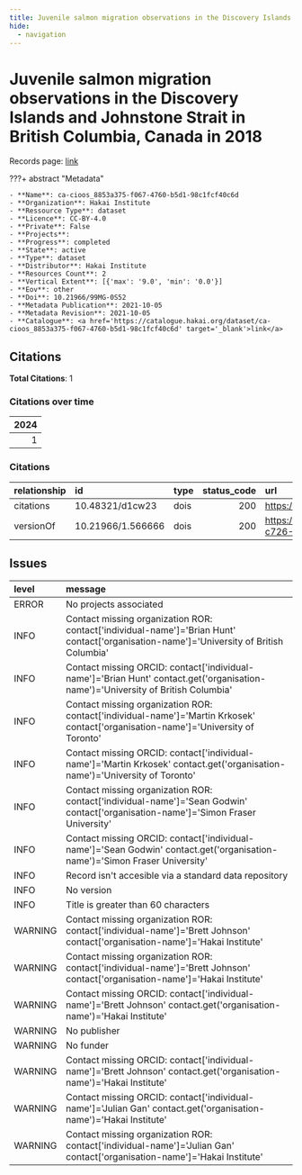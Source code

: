 ```yaml
---
title: Juvenile salmon migration observations in the Discovery Islands and Johnstone Strait in British Columbia, Canada in 2018
hide:
  - navigation
---
```


# Juvenile salmon migration observations in the Discovery Islands and Johnstone Strait in British Columbia, Canada in 2018

Records page: <a href='https://catalogue.hakai.org/dataset/ca-cioos_8853a375-f067-4760-b5d1-98c1fcf40c6d' target='_blank'>link</a>

???+ abstract "Metadata"

    - **Name**: ca-cioos_8853a375-f067-4760-b5d1-98c1fcf40c6d 
    - **Organization**: Hakai Institute 
    - **Ressource Type**: dataset 
    - **Licence**: CC-BY-4.0 
    - **Private**: False 
    - **Projects**:  
    - **Progress**: completed 
    - **State**: active 
    - **Type**: dataset 
    - **Distributor**: Hakai Institute 
    - **Resources Count**: 2 
    - **Vertical Extent**: [{'max': '9.0', 'min': '0.0'}] 
    - **Eov**: other 
    - **Doi**: 10.21966/99MG-0S52 
    - **Metadata Publication**: 2021-10-05 
    - **Metadata Revision**: 2021-10-05 
    - **Catalogue**: <a href='https://catalogue.hakai.org/dataset/ca-cioos_8853a375-f067-4760-b5d1-98c1fcf40c6d' target='_blank'>link</a> 

<div id='map'></div>


## Citations

**Total Citations**: 1

### Citations over time

|   2024 |
|-------:|
|      1 |

### Citations

| relationship   | id                | type   |   status_code | url                                                                               |
|:---------------|:------------------|:-------|--------------:|:----------------------------------------------------------------------------------|
| citations      | 10.48321/d1cw23   | dois   |           200 | https://dmphub.uc3prd.cdlib.net/dmps/10.48321/D1CW23                              |
| versionOf      | 10.21966/1.566666 | dois   |           200 | https://catalogue.hakai.org/dataset/ca-cioos_6c449900-c726-4e9a-b241-707711e253a7 |




## Issues
| level   | message                                                                                                                                  |
|:--------|:-----------------------------------------------------------------------------------------------------------------------------------------|
| ERROR   | No projects associated                                                                                                                   |
| INFO    | Contact missing organization ROR:  contact['individual-name']='Brian Hunt' contact['organisation-name']='University of British Columbia' |
| INFO    | Contact missing ORCID: contact['individual-name']='Brian Hunt' contact.get('organisation-name')='University of British Columbia'         |
| INFO    | Contact missing organization ROR:  contact['individual-name']='Martin Krkosek' contact['organisation-name']='University of Toronto'      |
| INFO    | Contact missing ORCID: contact['individual-name']='Martin Krkosek' contact.get('organisation-name')='University of Toronto'              |
| INFO    | Contact missing organization ROR:  contact['individual-name']='Sean Godwin' contact['organisation-name']='Simon Fraser University'       |
| INFO    | Contact missing ORCID: contact['individual-name']='Sean Godwin' contact.get('organisation-name')='Simon Fraser University'               |
| INFO    | Record isn't accesible via a standard data repository                                                                                    |
| INFO    | No version                                                                                                                               |
| INFO    | Title is greater than 60 characters                                                                                                      |
| WARNING | Contact missing organization ROR:  contact['individual-name']='Brett Johnson' contact['organisation-name']='Hakai Institute'             |
| WARNING | Contact missing organization ROR:  contact['individual-name']='Brett Johnson' contact['organisation-name']='Hakai Institute'             |
| WARNING | Contact missing ORCID: contact['individual-name']='Brett Johnson' contact.get('organisation-name')='Hakai Institute'                     |
| WARNING | No publisher                                                                                                                             |
| WARNING | No funder                                                                                                                                |
| WARNING | Contact missing ORCID: contact['individual-name']='Brett Johnson' contact.get('organisation-name')='Hakai Institute'                     |
| WARNING | Contact missing ORCID: contact['individual-name']='Julian Gan' contact.get('organisation-name')='Hakai Institute'                        |
| WARNING | Contact missing organization ROR:  contact['individual-name']='Julian Gan' contact['organisation-name']='Hakai Institute'                |


<script>
   document.addEventListener("DOMContentLoaded", function() {
    var map = L.map('map').setView([51.505, -125.09], 5);
    L.tileLayer('https://tile.openstreetmap.org/{z}/{x}/{y}.png', {
        maxZoom: 19,
        attribution: '&copy; <a href="http://www.openstreetmap.org/copyright">OpenStreetMap</a>'
    }).addTo(map);
    var geojsonFeature = {
        "type": "Feature",
        "properties": {
            "name" : "Juvenile salmon migration observations in the Discovery Islands and Johnstone Strait in British Columbia, Canada in 2018"
        },
        "geometry": {'type': 'Polygon', 'coordinates': [[[-126.83607287, 50.06090487], [-125.0663222, 50.06090487], [-125.0663222, 50.65060241], [-126.83607287, 50.65060241], [-126.83607287, 50.06090487]]]}
    }
    L.geoJSON(geojsonFeature).addTo(map);
   })
</script>
